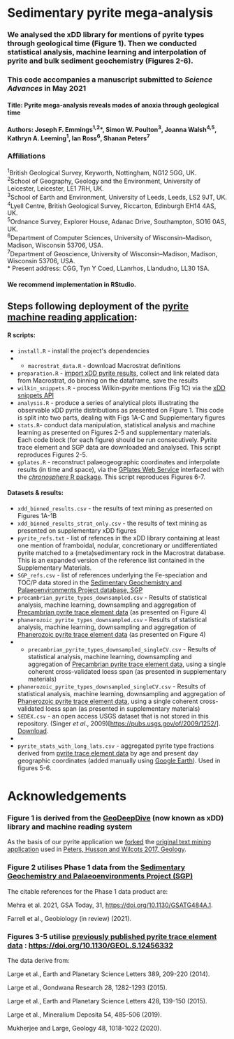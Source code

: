 # Sedimentary pyrite mega-analysis
### We analysed the xDD library for mentions of pyrite types through geological time (Figure 1). Then we conducted statistical analysis, machine learning and interpolation of pyrite and bulk sediment geochemistry (Figures 2-6).

### This code accompanies a manuscript submitted to *Science Advances* in May 2021
#### Title: Pyrite mega-analysis reveals modes of anoxia through geological time
#### Authors: Joseph F. Emmings<sup>1,2</sup>*, Simon W. Poulton<sup>3</sup>, Joanna Walsh<sup>4,5</sup>, Kathryn A. Leeming<sup>1</sup>, Ian Ross<sup>6</sup>, Shanan Peters<sup>7</sup>

### Affiliations 
<sup>1</sup>British Geological Survey, Keyworth, Nottingham, NG12 5GG, UK.  
<sup>2</sup>School of Geography, Geology and the Environment, University of Leicester, Leicester, LE1 7RH, UK.  
<sup>3</sup>School of Earth and Environment, University of Leeds, Leeds, LS2 9JT, UK.  
<sup>4</sup>Lyell Centre, British Geological Survey, Riccarton, Edinburgh EH14 4AS, UK.  
<sup>5</sup>Ordnance Survey, Explorer House, Adanac Drive, Southampton, SO16 0AS, UK.  
<sup>6</sup>Department of Computer Sciences, University of Wisconsin–Madison, Madison, Wisconsin 53706, USA.   
<sup>7</sup>Department of Geoscience, University of Wisconsin–Madison, Madison, Wisconsin 53706, USA.   
\* Present address: CGG, Tyn Y Coed, LLanrhos, Llandudno, LL30 1SA.

#### We recommend implementation in RStudio.

## Steps following deployment of the [pyrite machine reading application](https://github.com/jemmings-git/pyrite_app):

#### R scripts:
 * `install.R` - install the project's dependencies
 *  * `macrostrat_data.R` - download Macrostrat definitions
 * `preparation.R` - [import xDD pyrite results](https://geodeepdive.org/app_output/jemmings_with_pyrite_24Oct2019.zip), collect and link related data from Macrostrat, do binning on the dataframe, save the results
 * `wilkin_snippets.R` - process Wilkin-pyrite mentions (Fig 1C) via the [xDD snippets API](https://xdd.wisc.edu/api/snippets?term=Wilkin,framboid&full_results=true&inclusive=true&clean&known_terms=stratigraphic_names)
 * `analysis.R` - produce a series of analytical plots illustrating the observable xDD pyrite distributions as presented on Figure 1. This code is split into two parts, dealing with Figs 1A-C and Supplementary figures 
 * `stats.R`- conduct data manipulation, statistical analysis and machine learning as presented on Figures 2-5 and supplementary materials. Each code block (for each figure) should be run consecutively. Pyrite trace element and SGP data are downloaded and analysed. This script reproduces Figures 2-5.
 * `gplates.R` - reconstruct palaeogeographic coordinates and interpolate results (in time and space), via the [GPlates Web Service](https://gws.gplates.org/) interfaced with the [*chronosphere* R package](https://github.com/chronosphere-portal/r_package/). This script reproduces Figures 6-7.

#### Datasets & results:

 * `xdd_binned_results.csv` - the results of text mining as presented on Figures 1A-1B  
 * `xdd_binned_results_strat_only.csv` - the results of text mining as presented on supplementary xDD figures  
 * `pyrite_refs.txt` - list of refences in the xDD library containing at least one mention of framboidal, nodular, concretionary or undifferentiated pyrite matched to a (meta)sedimentary rock in the Macrostrat database. This is an expanded version of the reference list contained in the Supplementary Materials.
 * `SGP_refs.csv` - list of references underlying the Fe-speciation and TOC/P data stored in the [Sedimentary Geochemistry and Palaeoenvironments Project database, SGP](http://sgp-search.io/)  
 * `precambrian_pyrite_types_downsampled.csv` - Results of statistical analysis, machine learning, downsampling and aggregation of [Precambrian pyrite trace element data](https://doi.org/10.1130/GEOL.S.12456332) (as presented on Figure 4)
 * `phanerozoic_pyrite_types_downsampled.csv` - Results of statistical analysis, machine learning, downsampling and aggregation of [Phanerozoic pyrite trace element data](https://doi.org/10.1130/GEOL.S.12456332) (as presented on Figure 4)
 *  * `precambrian_pyrite_types_downsampled_singleCV.csv` - Results of statistical analysis, machine learning, downsampling and aggregation of [Precambrian pyrite trace element data](https://doi.org/10.1130/GEOL.S.12456332), using a single coherent cross-validated loess span (as presented in supplementary materials)  
 * `phanerozoic_pyrite_types_downsampled_singleCV.csv` - Results of statistical analysis, machine learning, downsampling and aggregation of [Phanerozoic pyrite trace element data](https://doi.org/10.1130/GEOL.S.12456332), using a single coherent cross-validated loess span (as presented in supplementary materials)  
 * `SEDEX.csv` - an open access USGS dataset that is not stored in this repository. (Singer *et al*., 2009)[https://pubs.usgs.gov/of/2009/1252/]. [Download](https://pubs.usgs.gov/of/2009/1252/SedZn-PbEX2009.xls).
 * 
 * `pyrite_stats_with_long_lats.csv` - aggregated pyrite type fractions derived from [pyrite trace element data](https://doi.org/10.1130/GEOL.S.12456332) by age and present day geographic coordinates (added manually using [Google Earth](https://earth.google.com/web/)). Used in figures 5-6.

# Acknowledgements

### Figure 1 is derived from the [GeoDeepDive](https://geodeepdive.org) (now known as xDD) library and machine reading system
As the basis of our pyrite application we [forked](https://github.com/jemmings-git/pyrite_app) the [original text mining application](https://github.com/UW-Macrostrat/stromatolites_demo) used in [Peters, Husson and Wilcots 2017, Geology](http://doi.org/10.1130/G38931.1). 

### Figure 2 utilises Phase 1 data from the [Sedimentary Geochemistry and Palaeoenvironments Project (SGP)](http://sgp-search.io/)
The citable references for the Phase 1 data product are:

Mehra et al. 2021, GSA Today, 31, https://doi.org/10.1130/GSATG484A.1.

Farrell et al., Geobiology (in review) (2021).

### Figures 3-5 utilise [previously published pyrite trace element data](https://doi.org/10.1130/GEOL.S.12456332) : https://doi.org/10.1130/GEOL.S.12456332
The data derive from:

Large et al., Earth and Planetary Science Letters 389, 209-220 (2014).

Large et al., Gondwana Research 28, 1282-1293 (2015).

Large et al., Earth and Planetary Science Letters 428, 139-150 (2015).

Large et al., Mineralium Deposita 54, 485-506 (2019).

Mukherjee and Large, Geology 48, 1018-1022 (2020).

